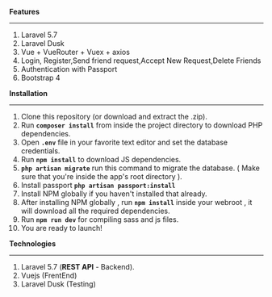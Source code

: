 **Features**
****
1. Laravel 5.7
2. Laravel Dusk
2. Vue + VueRouter + Vuex + axios
3. Login, Register,Send friend request,Accept New Request,Delete Friends
4. Authentication with Passport
5. Bootstrap 4 

**Installation**
****
1. Clone this repository (or download and extract the .zip).
2. Run **`composer install`** from inside the project directory to download PHP dependencies.
3. Open **`.env`** file in your favorite text editor and set the database credentials.
4. Run **`npm install`** to download JS dependencies.
5. **`php artisan migrate`**  run this command to migrate the database. ( Make sure that you're inside the app's root directory ).
6. Install passport **`php artisan passport:install`**
7. Install NPM globally if you haven't installed that already.
8. After installing NPM globally , run **`npm install`** inside your webroot , it will download all the required dependencies.
9. Run **`npm run dev`** for compiling sass and js files.
10.  You are ready to launch!

**Technologies**
****
1.  Laravel 5.7 (**REST API** - Backend).
2.  Vuejs (FrentEnd)
3.  Laravel Dusk (Testing)